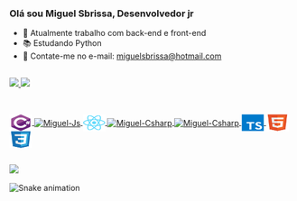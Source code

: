 ### Olá sou Miguel Sbrissa, Desenvolvedor jr
- 🔭 Atualmente trabalho com back-end e front-end
- 📚 Estudando Python
- 💬 Contate-me no e-mail: miguelsbrissa@hotmail.com
##
<div>
  <a href="https://github.com/miguelsbrissa">
  <img height="250em" src="https://github-readme-stats.vercel.app/api?username=miguelsbrissa&show_icons=true&theme=dark">
  <img height="250em" src="https://github-readme-stats.vercel.app/api/top-langs/?username=miguelsbrissa&theme=dark&layout=donut">
</div>

##
<div style="display: inline_block"><br>
  <img align="center" alt="Miguel-Csharp" height="30" width="40" src="https://raw.githubusercontent.com/devicons/devicon/master/icons/csharp/csharp-original.svg">  
  <img align="center" alt="Miguel-Js" height="30" width="40" src="https://cdn.jsdelivr.net/gh/devicons/devicon@latest/icons/javascript/javascript-original.svg">
  <img align="center" alt="Miguel-React" height="30" width="40" src="https://raw.githubusercontent.com/devicons/devicon/master/icons/react/react-original.svg">
  <img align="center" alt="Miguel-Csharp" height="30" width="40" src="https://cdn.jsdelivr.net/gh/devicons/devicon@latest/icons/jquery/jquery-plain-wordmark.svg"> 
  <img align="center" alt="Miguel-Csharp" height="30" width="40" src="https://cdn.jsdelivr.net/gh/devicons/devicon@latest/icons/angular/angular-original.svg">
  <img align="center" alt="Miguel-Ts" height="30" width="40" src="https://raw.githubusercontent.com/devicons/devicon/master/icons/typescript/typescript-plain.svg">  
  <img align="center" alt="Miguel-HTML" height="30" width="40" src="https://raw.githubusercontent.com/devicons/devicon/master/icons/html5/html5-original.svg">
  <img align="center" alt="Miguel-CSS" height="30" width="40" src="https://raw.githubusercontent.com/devicons/devicon/master/icons/css3/css3-original.svg">
</div>
  
  ##
 
<div> 
  <a href="https://www.linkedin.com/in/miguel-sbrissa-6041ba168" target="_blank"><img src="https://img.shields.io/badge/-LinkedIn-%230077B5?style=for-the-badge&logo=linkedin&logoColor=white" target="_blank"></a> 
</div>

![Snake animation](https://github.com/miguelsbrissa/miguelsbrissa/blob/output/github-contribution-grid-snake.svg)

